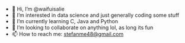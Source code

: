 - 👋 Hi, I’m @waifuisalie
- 👀 I’m interested in data science and just generally coding some stuff 
- 🌱 I’m currently learning C, Java and Python
- 💞️ I’m looking to collaborate on anything lol, as long its fun
- 📫 How to reach me: stefanme48@gmail.com


